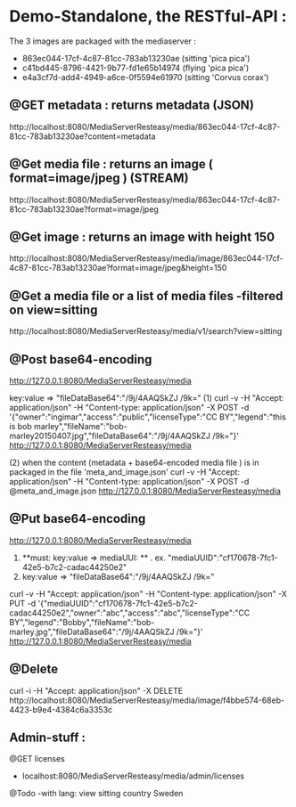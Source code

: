 # Demo-Standalone, the RESTful-API :
The 3 images are packaged with the mediaserver :<p>
* 863ec044-17cf-4c87-81cc-783ab13230ae (sitting 'pica pica')
* c41bd445-8796-4421-9b77-fd1e65b14974 (flying 'pica pica')
* e4a3cf7d-add4-4949-a6ce-0f5594e61970 (sitting 'Corvus corax')

## @GET metadata : returns metadata        (JSON)
http://localhost:8080/MediaServerResteasy/media/863ec044-17cf-4c87-81cc-783ab13230ae?content=metadata

## @Get media file : returns an image ( format=image/jpeg ) (STREAM)
http://localhost:8080/MediaServerResteasy/media/863ec044-17cf-4c87-81cc-783ab13230ae?format=image/jpeg

## @Get image : returns an image with height 150
http://localhost:8080/MediaServerResteasy/media/image/863ec044-17cf-4c87-81cc-783ab13230ae?format=image/jpeg&height=150

## @Get a media file or a list of media files -filtered on  view=sitting
http://localhost:8080/MediaServerResteasy/media/v1/search?view=sitting

## @Post base64-encoding 
http://127.0.0.1:8080/MediaServerResteasy/media<p>
key:value => "fileDataBase64":"/9j/4AAQSkZJ /9k="
(1) 
curl -v -H "Accept: application/json" -H "Content-type: application/json" -X POST -d  '{"owner":"ingimar","access":"public","licenseType":"CC BY","legend":"this is bob marley","fileName":"bob-marley20150407.jpg","fileDataBase64":"/9j/4AAQSkZJ /9k="}' http://127.0.0.1:8080/MediaServerResteasy/media <p>

(2) when the content (metadata + base64-encoded media file ) is in packaged in the file 'meta_and_image.json'
curl -v -H "Accept: application/json" -H "Content-type: application/json" -X POST -d @meta_and_image.json http://127.0.0.1:8080/MediaServerResteasy/media

## @Put base64-encoding 
http://127.0.0.1:8080/MediaServerResteasy/media<p>
1. **must: key:value => mediaUUI:<UUID> ** . ex.  "mediaUUID":"cf170678-7fc1-42e5-b7c2-cadac44250e2"
2. key:value => "fileDataBase64":"/9j/4AAQSkZJ /9k="

curl -v -H "Accept: application/json" -H "Content-type: application/json" -X PUT -d '{"mediaUUID":"cf170678-7fc1-42e5-b7c2-cadac44250e2","owner":"abc","access":"abc","licenseType":"CC BY","legend":"Bobby","fileName":"bob-marley.jpg","fileDataBase64":"/9j/4AAQSkZJ /9k="}' http://127.0.0.1:8080/MediaServerResteasy/media

## @Delete
curl -i -H "Accept: application/json" -X DELETE   http://localhost:8080/MediaServerResteasy/media/image/f4bbe574-68eb-4423-b9e4-4384c6a3353c

## Admin-stuff :
@GET licenses<p>
* localhost:8080/MediaServerResteasy/media/admin/licenses



@Todo
-with lang:
<tags>
  <tag lang=”sv_SE””>
    <name>view</name>
    <value>sitting</value>
  </tag>
<tag lang=”sv_SE””>
    <name>country</name>
    <value>Sweden</value>